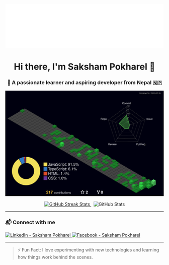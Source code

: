 <p align="center">
  <img src="hello.svg" alt="Hello SVG" />
</p>

<h1 align="center">Hi there, I'm <strong>Saksham Pokharel</strong> 👋</h1>
<h3 align="center">🚀 A passionate learner and aspiring developer from Nepal 🇳🇵</h3>

<p align="center">
  <img width="600px" src="profile-3d-contrib/profile-night-green.svg" alt="3D GitHub Contribution Graph" />
</p>

<p align="center">
  <a href="https://git.io/streak-stats">
    <img src="https://github-readme-streak-stats.herokuapp.com?user=saksham-x&theme=nightfox&hide_border=true&border_radius=20" alt="GitHub Streak Stats" />
  </a>
  &nbsp;
  <img width="420px" src="https://github-readme-stats.vercel.app/api?username=saksham-x&show_icons=true&locale=en&theme=shades-of-purple&hide_border=true&border_radius=20" alt="GitHub Stats" />
</p>

---

### 📬 Connect with me

<p align="left">
  <a href="https://linkedin.com/in/saksham-pokharel-74b521277/" target="_blank">
    <img src="https://raw.githubusercontent.com/rahuldkjain/github-profile-readme-generator/master/src/images/icons/Social/linked-in-alt.svg" alt="LinkedIn - Saksham Pokharel" height="30" width="40" />
  </a>
  <a href="https://fb.com/sakshampokharel07/" target="_blank">
    <img src="https://raw.githubusercontent.com/rahuldkjain/github-profile-readme-generator/master/src/images/icons/Social/facebook.svg" alt="Facebook - Saksham Pokharel" height="30" width="40" />
  </a>
</p>

---

> ⚡ Fun Fact: I love experimenting with new technologies and learning how things work behind the scenes.
